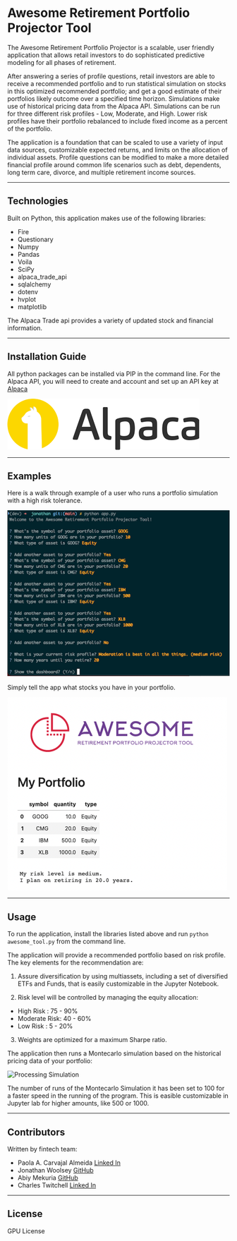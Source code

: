 # Awesome Retirement Portfolio Projector Tool

The Awesome Retirement Portfolio Projector is a scalable, user friendly application that allows retail investors to do sophisticated predictive modeling for all phases of retirement.

After answering a series of profile questions, retail investors are able to receive a recommended portfolio and to run statistical simulation on stocks in this optimized recommended portfolio; and get a good estimate of their portfolios likely outcome over a specified time horizon. Simulations make use of historical pricing data from the Alpaca API. Simulations can be run for three different risk profiles - Low, Moderate, and High. Lower risk profiles have their portfolio rebalanced to include fixed income as a percent of the portfolio.

The application is a foundation that can be scaled to use a variety of input data sources, customizable expected returns, and limits on the allocation of individual assets. Profile questions can be modified to make a more detailed financial profile around common life scenarios such as debt, dependents, long term care, divorce, and multiple retirement income sources.

---

## Technologies

Built on Python, this application makes use of the following libraries:

- Fire
- Questionary
- Numpy
- Pandas
- Voila
- SciPy
- alpaca_trade_api
- sqlalchemy
- dotenv
- hvplot
- matplotlib

The Alpaca Trade api provides a variety of updated stock and financial information.

---

## Installation Guide

All python packages can be installed via PIP in the command line. For the Alpaca API, you will need to create and account and set up an API key at [Alpaca](https://alpaca.markets/)

![Pre-rec Packages](images/install1.png)

---

## Examples

Here is a walk through example of a user who runs a portfolio simulation with a high risk tolerance.

![Asking Profile Questions](images/profile1.png)

Simply tell the app what stocks you have in your portfolio.

![Loading Stock Tickers](images/portfolio1.png)

---

## Usage

To run the application, install the libraries listed above and run `python awesome_tool.py` from the command line.

The application will provide a recommended portfolio based on risk profile. The key elements for the recommendation are:

1) Assure diversification by using multiassets, including a set of diversified ETFs and Funds, that is easily customizable in the Jupyter Notebook.

2) Risk level will be controlled by managing the equity  allocation: 

- High Risk    :   75 - 90% 
- Moderate Risk:   40 - 60% 
- Low  Risk    :    5 - 20% 

3) Weights are optimized for a maximum Sharpe ratio.


The application then runs a Montecarlo simulation based on the historical pricing data of your portfolio:

![Processing Simulation](images/demo1.gif)

The number of runs of the Montecarlo Simulation it has been set to 100 for a faster speed in the running of the program.
This is easible customizable in Jupyter lab for higher amounts, like 500 or 1000.

---

## Contributors

Written by fintech team: 

- Paola A. Carvajal Almeida [Linked In](https://www.linkedin.com/in/paolacarvajal/)
- Jonathan Woolsey [GitHub](https://github.com/woodedlawn)
- Abiy Mekuria [GitHub](https://github.com/Fishamekuria2019)
- Charles Twitchell [Linked In](https://www.linkedin.com/in/charlestwitchell/)

---

## License

GPU License
